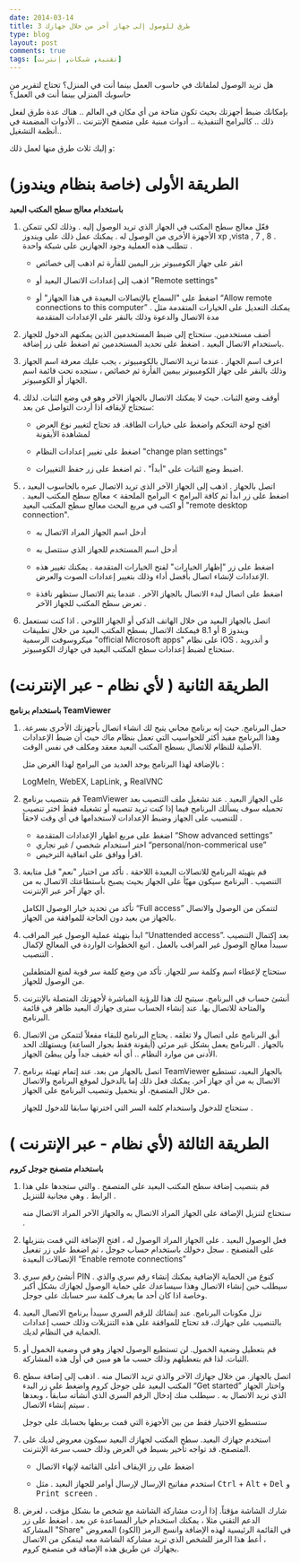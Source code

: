 ```yaml
---
date: 2014-03-14
title: 3 طرق للوصول إلى جهاز آخر من خلال جهازك
type: blog
layout: post
comments: true
tags: [تقنية, شبكات, إنترنت]
---
```



هل تريد الوصول لملفاتك في حاسوب العمل بينما أنت في المنزل؟ تحتاج لتقرير من حاسوبك المنزلي بينما أنت في العمل؟ 

بإمكانك ضبط أجهزتك بحيث تكون متاحة من أي مكان في العالم .. هناك عدة طرق لفعل ذلك .. كالبرامج التنفيذية .. أدوات مبنية على متصفح الإنترنت .. الأدوات المضمنة في أنظمة التشغيل..

و إليك ثلاث طرق منها لعمل ذلك:

# الطريقة الأولى (خاصة بنظام ويندوز)

**باستخدام معالج سطح المكتب البعيد**

1. فعّل معالج سطح المكتب في الجهاز الذي تريد الوصول إليه . وذلك لكي تتمكن الأجهزة الأخرى من الوصول له . يمكنك عمل ذلك على ويندوز xp ,vista , 7 , 8 . تتطلب هذه العملية وجود الجهازين على شبكة واحدة .

    * انقر على جهاز الكومبيوتر بزر اليمين للفأرة ثم اذهب إلى خصائص

    * اذهب إلى إعدادات الاتصال البعيد أو "Remote settings"

    * اضغط على "السماح بالإتصالات البعيدة في هذا الجهاز" أو “Allow remote connections to this computer” . يمكنك التعديل على الخيارات المتقدمة مثل مدة الاتصال والدعوة وذلك بالنقر على الإعدادات المتقدمة 

2. أضف مستخدمين. ستحتاج إلى ضبط المستخدمين الذين يمكنهم الدخول للجهاز باستخدام الاتصال البعيد . اضغط على تحديد المستخدمين ثم اضغط على زر إضافة.

3. اعرف اسم الجهاز . عندما تريد الاتصال بالكومبيوتر ، يجب عليك معرفة اسم الجهاز وذلك بالنقر على جهاز الكومبيوتر بيمين الفأرة ثم خصائص ، ستجده تحت قائمة اسم الجهاز أو الكومبيوتر.

4. أوقف وضع الثبات. حيث لا يمكنك الاتصال بالجهاز الآخر وهو في وضع الثبات. لذلك ستحتاج لإيقافه اذا أردت التواصل عن بعد:

    * افتح لوحة التحكم واضغط على خيارات الطاقة. قد تحتاج لتغيير نوع العرض لمشاهدة الأيقونة

    * اضغط على تغيير إعدادات النظام "change plan settings" 

    * اضبط وضع الثبات على "أبداً" . ثم اضغط على زر حفظ التغييرات.

5.  اتصل بالجهاز . اذهب إلى الجهاز الآخر الذي تريد الاتصال عبره بالحاسوب البعيد ، اضغط على زر ابدأ ثم كافة البرامج > البرامج الملحقة > معالج سطح المكتب البعيد . أو اكتب في مربع البحث معالج سطح المكتب البعيد "remote desktop connection".

    * أدخل اسم الجهاز المراد الاتصال به

    * أدخل اسم المستخدم للجهاز الذي ستتصل به 

    * اضغط على زر "إظهار الخيارات" لفتح الخيارات المتقدمة . يمكنك تغيير هذه الإعدادات لإنشاء اتصال بأفضل أداء وذلك بتغيير إعدادات الصوت والعرض.

    * اضغط على اتصال لبدء الاتصال بالجهاز الآخر . عندما يتم الاتصال ستظهر نافذة تعرض سطح المكتب للجهاز الآخر .

6. اتصل بالجهاز البعيد من خلال الهاتف الذكي أو الجهاز اللوحي . اذا كنت تستعمل ويندوز 8 أو 8.1 فيمكنك الاتصال بسطح المكتب البعيد من خلال تطبيقات ميكروسوفت الرسمية "official Microsoft apps" على نظام iOS و أندرويد . ستحتاج لضبط إعدادات سطح المكتب البعيد في جهازك الكومبيوتر.


# الطريقة الثانية ( ﻷي نظام - عبر الإنترنت)

**باستخدام برنامج TeamViewer**

1. حمل البرنامج. حيث إنه برنامج مجاني يتيح لك انشاء اتصال بأجهزتك الأخرى بسرعة. وهذا البرنامج مفيد أكثر للحواسيب التي تعمل بنظام ماك حيث أن ضبط الإعدادات الأصلية للنظام للاتصال بسطح المكتب البعيد معقد ومكلف في نفس الوقت.

     بالإضافة لهذا البرنامج يوجد العديد من البرامج لهذا الغرض مثل :

    LogMeIn, WebEX, LapLink,  و RealVNC

2. قم بتنصيب برنامج TeamViewer على الجهاز البعيد . عند تشغيل ملف التنصيب بعد تحميله سوف يسألك البرنامج فيما إذا كنت تريد تنصيبه أو تشغيله فقط اختر تنصيب للتنصيب على الجهاز وضبط الإعدادات لاستخدامها في أي وقت لاحقاً .

    * اضغط على مربع اظهار الإعدادات المتقدمة  “Show advanced settings” 
    * اختر استخدام شخصي / غير تجاري “personal/non-commerical use”
    * اقرأ ووافق على اتفاقية الترخيص.


3. قم بتهيئة البرنامج للاتصالات البعيدة اللاحقة . تأكد من اختيار "نعم" قبل متابعة التنصيب . البرنامج سيكون مهيّأ على الجهاز بحيث يصبح باستطاعتك الاتصال به من أي جهاز آخر عبر الإنترنت.

    تأكد من تحديد خيار الوصول الكامل “Full access” لتتمكن من الوصول والاتصال بالجهاز من بعيد دون الحاجة للموافقة من الجهاز.

4. ابدأ بتهيئة عملية الوصول غير المراقب “Unattended access”. بعد إكتمال التنصيب سيبدأ معالج الوصول غير المراقب بالعمل . اتبع الخطوات الواردة في المعالج لإكمال التنصيب .

    ستحتاج لإعطاء اسم وكلمة سر للجهاز. تأكد من وضع كلمة سر قوية لمنع المتطفلين من الوصول للجهاز.

5. أنشئ حساب في البرنامج. سيتيح لك هذا للرؤية المباشرة ﻷجهزتك المتصلة بالإنترنت والمتاحة للاتصال بها. عند إنشاء الحساب سترى جهازك البعيد ظاهر في قائمة البرنامج.

6. أبق البرنامج على اتصال ولا تغلقه . يحتاج البرنامج للبقاء مفعلاً لتتمكن من الاتصال بالجهاز . البرنامج يعمل بشكل غير مرئي (أيقونة فقط بجوار الساعة) ويستهلك الحد الأدنى من موارد النظام .. أي أنه خفيف جداً ولن يبطئ الجهاز.

7. اتصل بالجهاز من بعد. عند إتمام تهيئة برنامج TeamViewer بالجهاز البعيد، تستطيع الاتصال به من أي جهاز آخر. يمكنك فعل ذلك إما بالدخول لموقع البرنامج والاتصال من خلال المتصفح، أو بتحميل وتنصيب البرنامج على الجهاز.

    ستحتاج للدخول واستخدام كلمة السر التي اخترتها سابقا للدخول للجهاز .

# الطريقة الثالثة (ﻷي نظام - عبر الإنترنت )

**باستخدام متصفح جوجل كروم**

1. قم بتنصيب إضافة سطح المكتب البعيد على المتصفح . والتي ستجدها على هذا الرابط . وهي مجانية للتنزيل . 

    ستحتاج لتنزيل الإضافة على الجهاز المراد الاتصال به والجهاز الآخر المراد الاتصال منه .

2. فعل الوصول البعيد . على الجهاز المراد الوصول له ، افتح الإضافة التي قمت بتنزيلها على المتصفح . سجل دخولك باستخدام حساب جوجل ، ثم  اضغط على زر تفعيل الإتصالات البعيدة “Enable remote connections”

3. أنشئ رقم سري PIN . كنوع من الحماية الإضافية يمكنك إنشاء رقم سري والذي سيطلب حين إنشاء الاتصال وهذا سيساعدك على حماية الوصول لجهازك بشكل أكبر وخاصة اذا كان أحد ما يعرف كلمة سر حسابك على جوجل.

4. نزل مكونات البرنامج. عند إنشائك للرقم السري سيبدأ برنامج الاتصال البعيد بالتنصيب على جهازك، قد تحتاج للموافقة على هذه التنزيلات وذلك حسب إعدادات الحماية في النظام لديك.

5. قم بتعطيل وضعية الخمول. لن تستطيع الوصول لجهاز وهو في وضعية الخمول أو الثبات. لذا قم بتعطيلهم وذلك حسب ما هو مبين في أول هذه المشاركة.

6. اتصل بالجهاز. من خلال جهازك الآخر والذي تريد الاتصال منه . اذهب إلى إضافة سطح المكتب البعيد على جوجل كروم واضغط على زر البدء “Get started” واختار الجهاز الذي تريد الاتصال به . سيطلب منك إدخال الرقم السري الذي أنشأته سابقاً ، وبعدها سيتم إنشاء الاتصال .

    ستسطيع الاختيار فقط من بين الأجهزة التي قمت بربطها بحسابك على جوجل

7. استخدم جهازك البعيد. سطح المكتب لجهازك البعيد سيكون معروض لديك على المتصفح، قد تواجه تأخير بسيط في العرض وذلك حسب سرعة الإنترنت.

    * اضغط على رز الإيقاف أعلى القائمة لإنهاء الاتصال

    * استخدم مفاتيح الإرسال لإرسال أوامر للجهاز البعيد . مثل <kbd>Ctrl</kbd> + <kbd>Alt</kbd> + <kbd>Del</kbd> و <kbd>Print screen</kbd>  .

8.  شارك الشاشة مؤقتاً. إذا أردت مشاركة الشاشة مع شخص ما بشكل مؤقت ، لغرض الدعم التقني مثلا ، يمكنك استخدام خيار المساعدة عن بعد . اضغط على زر المشاركة "Share" في القائمة الرئيسية لهذه الإضافة وانسخ الرمز (الكود) المعروض ، أعط هذا الرمز للشخص الذي تريد مشاركة الشاشة معه ليتمكن من الاتصال بجهازك عن طريق هذه الإضافة في متصفح كروم.


